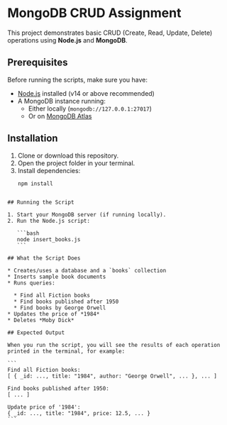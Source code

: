 # MongoDB CRUD Assignment

This project demonstrates basic CRUD (Create, Read, Update, Delete) operations using **Node.js** and **MongoDB**.

## Prerequisites

Before running the scripts, make sure you have:

- [Node.js](https://nodejs.org/) installed (v14 or above recommended)
- A MongoDB instance running:
  - Either locally (`mongodb://127.0.0.1:27017`)
  - Or on [MongoDB Atlas](https://www.mongodb.com/cloud/atlas) 

## Installation

1. Clone or download this repository.
2. Open the project folder in your terminal.
3. Install dependencies:
   ```bash
   npm install
````

## Running the Script

1. Start your MongoDB server (if running locally).
2. Run the Node.js script:

   ```bash
   node insert_books.js
   ```

## What the Script Does

* Creates/uses a database and a `books` collection
* Inserts sample book documents
* Runs queries:

  * Find all Fiction books
  * Find books published after 1950
  * Find books by George Orwell
* Updates the price of *1984*
* Deletes *Moby Dick*

## Expected Output

When you run the script, you will see the results of each operation printed in the terminal, for example:

```
Find all Fiction books:
[ { _id: ..., title: "1984", author: "George Orwell", ... }, ... ]

Find books published after 1950:
[ ... ]

Update price of '1984':
{ _id: ..., title: "1984", price: 12.5, ... }
```

